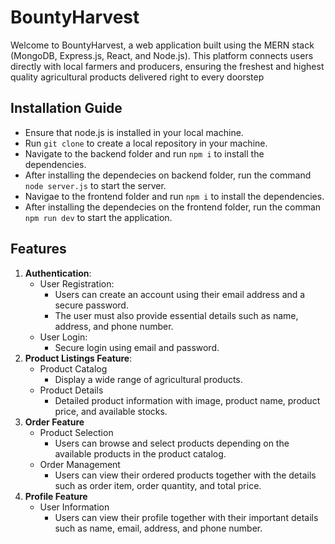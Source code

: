 # BountyHarvest

Welcome to BountyHarvest, a web application built using the MERN stack (MongoDB, Express.js, React, and Node.js). This platform connects users directly with local farmers and producers, ensuring the freshest and highest quality agricultural products delivered right to every doorstep

## Installation Guide
- Ensure that node.js is installed in your local machine.
- Run `git clone` to create a local repository in your machine.
- Navigate to the backend folder and run `npm i` to install the dependencies.
- After installing the dependecies on backend folder, run the command `node server.js` to start the server.
- Navigae to the frontend folder and run `npm i` to install the dependencies.
- After installing the dependecies on the frontend folder, run the comman `npm run dev` to start the application.

## Features
1. **Authentication**: 
    - User Registration:
        - Users can create an account using their email address and a secure password.
        - The user must also provide essential details such as name, address, and phone number.
    - User Login:
        - Secure login using email and password.
2. **Product Listings Feature**:
    - Product Catalog
        - Display a wide range of agricultural products.
    - Product Details
        - Detailed product information with image, product name, product price, and available stocks.
3. **Order Feature**
    - Product Selection
        - Users can browse and select products depending on the available products in the product catalog.
    - Order Management
        - Users can view their ordered products together with the details such as order item, order quantity, and total price.
4. **Profile Feature**
    - User Information
        - Users can view their profile together with their important details such as name, email, address, and phone number.



  